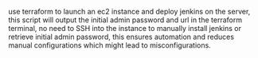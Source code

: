 use terraform to launch an ec2 instance and deploy jenkins on the server, this script will output the initial admin password and url in the terraform terminal, no need to SSH into the instance to manually install jenkins or retrieve initial admin password, this ensures automation and reduces manual configurations which might lead to misconfigurations.
